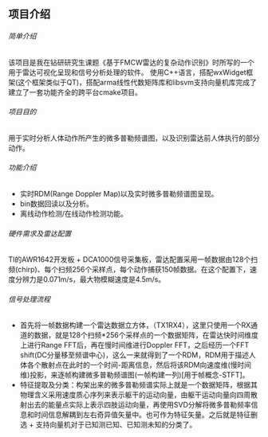 ## 项目介绍
###### 简单介绍
该项目是我在钻研研究生课题《基于FMCW雷达的复杂动作识别》时所写的一个用于雷达可视化呈现和信号分析处理的软件。
使用C++语言，搭配wxWidget框架(这个框架类似于QT)，搭配arma线性代数矩阵库和libsvm支持向量机库完成了建立了一套功能齐全的跨平台cmake项目。
###### 项目目的
用于实时分析人体动作所产生的微多普勒频谱图，以及识别雷达前人体执行的部分动作。
###### 功能介绍
* 实时RDM(Range Doppler Map)以及实时微多普勒频谱图呈现。
* bin数据回读以及分析。
* 离线动作检测/在线动作检测功能。
###### 硬件需求及雷达配置
TI的AWR1642开发板 + DCA1000信号采集板，雷达配置采用一帧数据由128个扫频(chirp)、每个扫频256个采样点，每个动作捕获150帧数据。在这个配置下，速度分辨力是0.071m/s，最大物模糊速度是4.5m/s。
###### 信号处理流程
* 首先将一帧数据构建一个雷达数据立方体，（TX1RX4），这里只使用一个RX通道的数据，就是128个扫频*256个采样点的一个数据矩阵，在雷达快时间维度上进行Range FFT后，再在慢时间维进行Doppler FFT，之后经历一个FFT shift(DC分量移至频谱中心)，这么一来就得到了一个RDM，RDM用于描述人体各个散射点在此时的一个时间-距离信息，然后将该RDM向速度维(慢时间维)投影，来逐帧构建微多普勒频谱图(一帧构建一列)[用于帧概念-STFT]。
* 特征提取及分类：构架出来的微多普勒频谱实际上就是一个数据矩阵，根据其物理含义采用速度质心序列来表示躯干的运动向量，由躯干运动向量向四周散射出去的能量点实际上表示四肢运动向量，再使用SVD分解将微多普勒频率信息和时间信息解耦到左右奇异值矢量中。也可作为特征矢量。之后就是特征删选 + 支持向量机对于已知测已知、已知测未知的分类了。


























